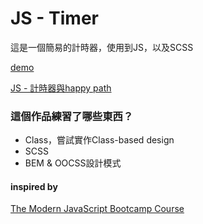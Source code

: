 # JS - Timer

這是一個簡易的計時器，使用到JS，以及SCSS

[demo](https://recafox.github.io/js-timer/)

[JS - 計時器與happy path](https://recafox.github.io/2020/03/07/timer-and-happy-path/)


### 這個作品練習了哪些東西？

- Class，嘗試實作Class-based design
- SCSS
- BEM & OOCSS設計模式

#### inspired by 

[The Modern JavaScript Bootcamp Course](https://www.udemy.com/course/javascript-beginners-complete-tutorial/)
